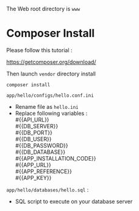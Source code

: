 The Web root directory is `www`

# Composer Install 

Please follow this tutorial :

https://getcomposer.org/download/

Then launch `vendor` directory install
```
composer install
```

`app/hello/configs/hello.conf.ini`  
- Rename file as `hello.ini`  
- Replace following variables :  
    #{{API_URL}}  
	#{{DB_SERVER}}  
	#{{DB_PORT}}  
	#{{DB_USER}}  
	#{{DB_PASSWORD}}  
	#{{DB_DATABASE}}  
    #{{APP_INSTALLATION_CODE}}  
	#{{APP_URL}}  
    #{{APP_REFERENCE}}  
    #{{APP_KEY}}  

`app/hello/databases/hello.sql` :  
- SQL script to execute on your database server
